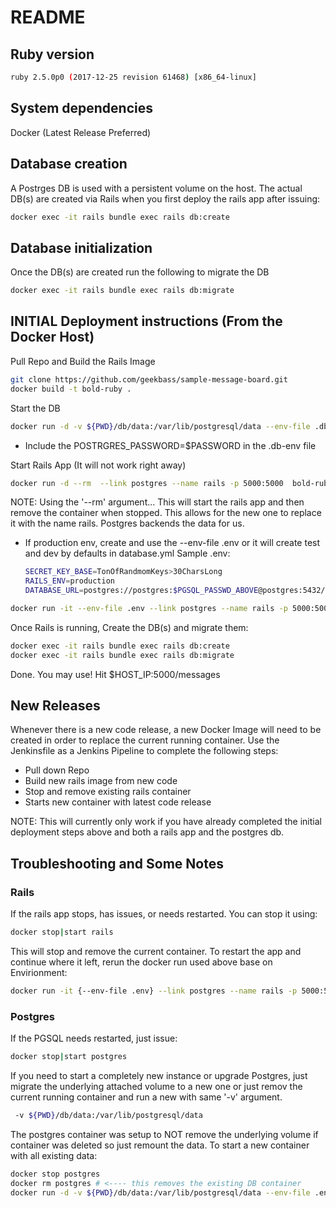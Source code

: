 # README

## Ruby version
```bash 
ruby 2.5.0p0 (2017-12-25 revision 61468) [x86_64-linux]
```

## System dependencies 
Docker (Latest Release Preferred)

## Database creation
A Postrges DB is used with a persistent volume on the host. The actual DB(s) are created via Rails when you first deploy the rails app after issuing:
```bash
docker exec -it rails bundle exec rails db:create
```

## Database initialization
Once the DB(s) are created run the following to migrate the DB
```bash 
docker exec -it rails bundle exec rails db:migrate
```

## INITIAL Deployment instructions (From the Docker Host)
Pull Repo and Build the Rails Image
```bash
git clone https://github.com/geekbass/sample-message-board.git
docker build -t bold-ruby .
```

Start the DB 
```bash 
docker run -d -v ${PWD}/db/data:/var/lib/postgresql/data --env-file .db-env --name postgres -p 5432:5432 postgres
```    
* Include the POSTRGRES_PASSWORD=$PASSWORD in the .db-env file 

Start Rails App (It will not work right away)
```bash
docker run -d --rm  --link postgres --name rails -p 5000:5000  bold-ruby bundle exec rails s -p 5000 -b '0.0.0.0'
```
NOTE: Using the '--rm' argument... This will start the rails app and then remove the container when stopped. This allows for the new one to replace it with the name rails. Postgres backends the data for us.

* If production env, create and use the --env-file .env or it will create test and dev by defaults in database.yml 
    Sample .env:
    ```bash
    SECRET_KEY_BASE=TonOfRandmomKeys>30CharsLong
    RAILS_ENV=production
    DATABASE_URL=postgres://postgres:$PGSQL_PASSWD_ABOVE@postgres:5432/$DESIRED_DB
    ```
```bash
docker run -it --env-file .env --link postgres --name rails -p 5000:5000  bold-ruby bundle exec rails s -p 5000 -b '0.0.0.0'
```

Once Rails is running, Create the DB(s) and migrate them:
```bash
docker exec -it rails bundle exec rails db:create
docker exec -it rails bundle exec rails db:migrate
```

Done. You may use! Hit $HOST_IP:5000/messages

## New Releases
Whenever there is a new code release, a new Docker Image will need to be created in order to replace the current running container. Use the Jenkinsfile as a Jenkins Pipeline to complete the following steps:

* Pull down Repo
* Build new rails image from new code
* Stop and remove existing rails container 
* Starts new container with latest code release

NOTE: This will currently only work if you have already completed the initial deployment steps above and both a rails app and the postgres db. 

## Troubleshooting and Some Notes
### Rails
If the rails app stops, has issues, or needs restarted. You can stop it using:
```bash
docker stop|start rails 
```
This will stop and remove the current container. To restart the app and continue where it left, rerun the docker run used above base on Envirionment:
```bash
docker run -it {--env-file .env} --link postgres --name rails -p 5000:5000  bold-ruby-dburl bundle exec rails s -p 5000 -b '0.0.0.0'
```

### Postgres
If the PGSQL needs restarted, just issue:
```bash
docker stop|start postgres 
```
If you need to start a completely new instance or upgrade Postgres, just migrate the underlying attached volume to a new one or just remov the current running container and run a new with same '-v' argument. 
```bash
 -v ${PWD}/db/data:/var/lib/postgresql/data
```

The postgres container was setup to NOT remove the underlying volume if container was deleted so just remount the data. To start a new container with all existing data:
```bash
docker stop postgres 
docker rm postgres # <---- this removes the existing DB container
docker run -d -v ${PWD}/db/data:/var/lib/postgresql/data --env-file .env --name postgres -p 5432:5432 postgres
```

